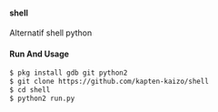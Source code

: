 #### shell
Alternatif shell python
#### Run And Usage
````bash
$ pkg install gdb git python2
$ git clone https://github.com/kapten-kaizo/shell
$ cd shell
$ python2 run.py
````
